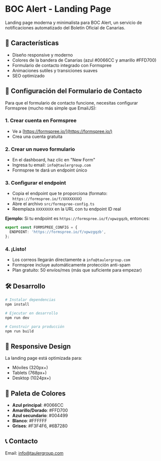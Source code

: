 # BOC Alert - Landing Page

Landing page moderna y minimalista para BOC Alert, un servicio de notificaciones automatizado del Boletín Oficial de Canarias.

## 🚀 Características

- Diseño responsive y moderno
- Colores de la bandera de Canarias (azul #0066CC y amarillo #FFD700)
- Formulario de contacto integrado con Formspree
- Animaciones sutiles y transiciones suaves
- SEO optimizado

## 📧 Configuración del Formulario de Contacto

Para que el formulario de contacto funcione, necesitas configurar Formspree (mucho más simple que EmailJS):

### 1. Crear cuenta en Formspree
- Ve a [https://formspree.io/](https://formspree.io/)
- Crea una cuenta gratuita

### 2. Crear un nuevo formulario
- En el dashboard, haz clic en "New Form"
- Ingresa tu email: `info@taulergroup.com`
- Formspree te dará un endpoint único

### 3. Configurar el endpoint
- Copia el endpoint que te proporciona (formato: `https://formspree.io/f/XXXXXXXX`)
- Abre el archivo `src/formspree-config.ts`
- Reemplaza `XXXXXXXX` en la URL con tu endpoint ID real

**Ejemplo:**
Si tu endpoint es `https://formspree.io/f/xpwzgqzb`, entonces:
```typescript
export const FORMSPREE_CONFIG = {
  ENDPOINT: 'https://formspree.io/f/xpwzgqzb',
};
```

### 4. ¡Listo!
- Los correos llegarán directamente a `info@taulergroup.com`
- Formspree incluye automáticamente protección anti-spam
- Plan gratuito: 50 envíos/mes (más que suficiente para empezar)

## 🛠️ Desarrollo

```bash
# Instalar dependencias
npm install

# Ejecutar en desarrollo
npm run dev

# Construir para producción
npm run build
```

## 📱 Responsive Design

La landing page está optimizada para:
- Móviles (320px+)
- Tablets (768px+)
- Desktop (1024px+)

## 🎨 Paleta de Colores

- **Azul principal**: #0066CC
- **Amarillo/Dorado**: #FFD700
- **Azul secundario**: #004499
- **Blanco**: #FFFFFF
- **Grises**: #F3F4F6, #6B7280

## 📞 Contacto

Email: info@taulergroup.com